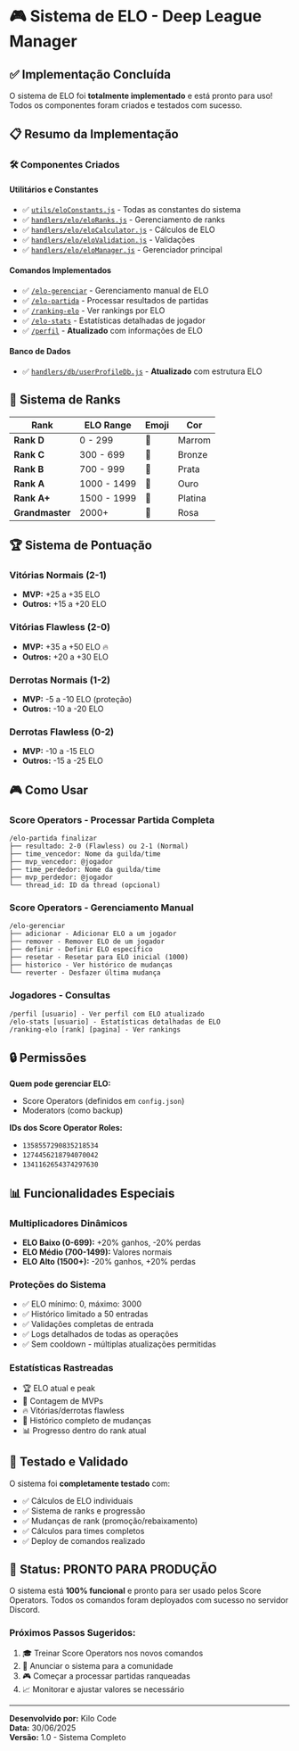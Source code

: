 # 🎮 Sistema de ELO - Deep League Manager

## ✅ Implementação Concluída

O sistema de ELO foi **totalmente implementado** e está pronto para uso! Todos os componentes foram criados e testados com sucesso.

## 📋 Resumo da Implementação

### 🛠️ Componentes Criados

#### **Utilitários e Constantes**
- ✅ [`utils/eloConstants.js`](utils/eloConstants.js) - Todas as constantes do sistema
- ✅ [`handlers/elo/eloRanks.js`](handlers/elo/eloRanks.js) - Gerenciamento de ranks
- ✅ [`handlers/elo/eloCalculator.js`](handlers/elo/eloCalculator.js) - Cálculos de ELO
- ✅ [`handlers/elo/eloValidation.js`](handlers/elo/eloValidation.js) - Validações
- ✅ [`handlers/elo/eloManager.js`](handlers/elo/eloManager.js) - Gerenciador principal

#### **Comandos Implementados**
- ✅ [`/elo-gerenciar`](commands/elo-gerenciar.js) - Gerenciamento manual de ELO
- ✅ [`/elo-partida`](commands/elo-partida.js) - Processar resultados de partidas
- ✅ [`/ranking-elo`](commands/ranking-elo.js) - Ver rankings por ELO
- ✅ [`/elo-stats`](commands/elo-stats.js) - Estatísticas detalhadas de jogador
- ✅ [`/perfil`](commands/perfil.js) - **Atualizado** com informações de ELO

#### **Banco de Dados**
- ✅ [`handlers/db/userProfileDb.js`](handlers/db/userProfileDb.js) - **Atualizado** com estrutura ELO

## 🎯 Sistema de Ranks

| Rank | ELO Range | Emoji | Cor |
|------|-----------|--------|-----|
| **Rank D** | 0 - 299 | 🔸 | Marrom |
| **Rank C** | 300 - 699 | 🥉 | Bronze |
| **Rank B** | 700 - 999 | 🥈 | Prata |
| **Rank A** | 1000 - 1499 | 🥇 | Ouro |
| **Rank A+** | 1500 - 1999 | 💎 | Platina |
| **Grandmaster** | 2000+ | 👑 | Rosa |

## 🏆 Sistema de Pontuação

### **Vitórias Normais (2-1)**
- **MVP:** +25 a +35 ELO
- **Outros:** +15 a +20 ELO

### **Vitórias Flawless (2-0)**
- **MVP:** +35 a +50 ELO 🔥
- **Outros:** +20 a +30 ELO

### **Derrotas Normais (1-2)**
- **MVP:** -5 a -10 ELO (proteção)
- **Outros:** -10 a -20 ELO

### **Derrotas Flawless (0-2)**
- **MVP:** -10 a -15 ELO
- **Outros:** -15 a -25 ELO

## 🎮 Como Usar

### **Score Operators - Processar Partida Completa**
```
/elo-partida finalizar
├── resultado: 2-0 (Flawless) ou 2-1 (Normal)
├── time_vencedor: Nome da guilda/time
├── mvp_vencedor: @jogador
├── time_perdedor: Nome da guilda/time  
├── mvp_perdedor: @jogador
└── thread_id: ID da thread (opcional)
```

### **Score Operators - Gerenciamento Manual**
```
/elo-gerenciar
├── adicionar - Adicionar ELO a um jogador
├── remover - Remover ELO de um jogador
├── definir - Definir ELO específico
├── resetar - Resetar para ELO inicial (1000)
├── historico - Ver histórico de mudanças
└── reverter - Desfazer última mudança
```

### **Jogadores - Consultas**
```
/perfil [usuario] - Ver perfil com ELO atualizado
/elo-stats [usuario] - Estatísticas detalhadas de ELO
/ranking-elo [rank] [pagina] - Ver rankings
```

## 🔒 Permissões

**Quem pode gerenciar ELO:**
- Score Operators (definidos em `config.json`)
- Moderators (como backup)

**IDs dos Score Operator Roles:**
- `1358557290835218534`
- `1274456218794070042` 
- `1341162654374297630`

## 📊 Funcionalidades Especiais

### **Multiplicadores Dinâmicos**
- **ELO Baixo (0-699):** +20% ganhos, -20% perdas
- **ELO Médio (700-1499):** Valores normais
- **ELO Alto (1500+):** -20% ganhos, +20% perdas

### **Proteções do Sistema**
- ✅ ELO mínimo: 0, máximo: 3000
- ✅ Histórico limitado a 50 entradas
- ✅ Validações completas de entrada
- ✅ Logs detalhados de todas as operações
- ✅ Sem cooldown - múltiplas atualizações permitidas

### **Estatísticas Rastreadas**
- 🏆 ELO atual e peak
- 👑 Contagem de MVPs
- 🔥 Vitórias/derrotas flawless
- 📜 Histórico completo de mudanças
- 📊 Progresso dentro do rank atual

## 🧪 Testado e Validado

O sistema foi **completamente testado** com:
- ✅ Cálculos de ELO individuais
- ✅ Sistema de ranks e progressão
- ✅ Mudanças de rank (promoção/rebaixamento)
- ✅ Cálculos para times completos
- ✅ Deploy de comandos realizado

## 🚀 Status: PRONTO PARA PRODUÇÃO

O sistema está **100% funcional** e pronto para ser usado pelos Score Operators. Todos os comandos foram deployados com sucesso no servidor Discord.

### **Próximos Passos Sugeridos:**
1. 🎓 Treinar Score Operators nos novos comandos
2. 📢 Anunciar o sistema para a comunidade
3. 🎮 Começar a processar partidas ranqueadas
4. 📈 Monitorar e ajustar valores se necessário

---

**Desenvolvido por:** Kilo Code  
**Data:** 30/06/2025  
**Versão:** 1.0 - Sistema Completo